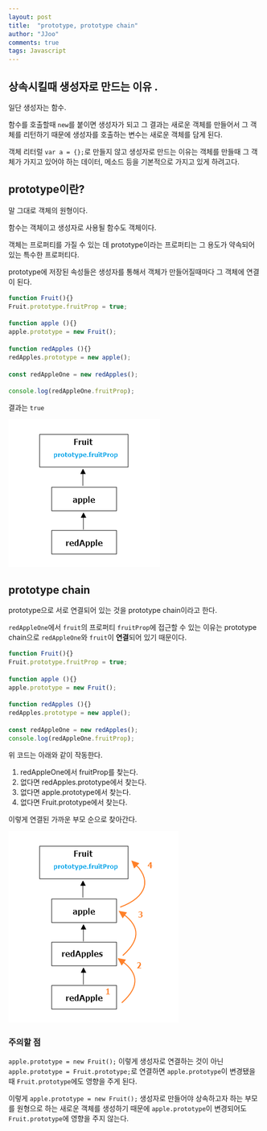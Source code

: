 ```yaml
---
layout: post
title:  "prototype, prototype chain"
author: "JJoo"
comments: true
tags: Javascript
---
```



## 상속시킬때 생성자로 만드는 이유 .

일단 생성자는 함수. 

함수를 호출할때 `new`를 붙이면 생성자가 되고 그 결과는 새로운 객체를 만들어서 그 객체를 리턴하기 때문에 생성자를 호출하는 변수는 새로운 객체를 담게 된다. 

객체 리터럴 `var a = {};`로 만들지 않고 생성자로 만드는 이유는 객체를 만들때 그 객체가 가지고 있어야 하는 데이터, 메소드 등을 기본적으로 가지고 있게 하려고다.



## prototype이란?

말 그대로 객체의 원형이다.

함수는 객체이고 생성자로 사용될 함수도 객체이다.

객체는 프로퍼티를 가질 수 있는 데 prototype이라는 프로퍼티는 그 용도가 약속되어 있는 특수한 프로퍼티다. 

prototype에 저장된 속성들은 생성자를 통해서 객체가 만들어질때마다 그 객체에 연결이 된다.


```javascript
function Fruit(){}
Fruit.prototype.fruitProp = true;

function apple (){}
apple.prototype = new Fruit();

function redApples (){}
redApples.prototype = new apple();

const redAppleOne = new redApples();

console.log(redAppleOne.fruitProp);
```


결과는
`true`

![prototype 구조](/images/ex_prototype.png "prototype 구조")



## prototype chain


prototype으로 서로 연결되어 있는 것을 prototype chain이라고 한다.

`redAppleOne`에서 `fruit`의 프로퍼티 `fruitProp`에 접근할 수 있는 이유는 prototype chain으로 `redAppleOne`와 `fruit`이 **연결**되어 있기 때문이다.

```javascript
function Fruit(){}
Fruit.prototype.fruitProp = true;

function apple (){}
apple.prototype = new Fruit();

function redApples (){}
redApples.prototype = new apple();

const redAppleOne = new redApples();
console.log(redAppleOne.fruitProp);
```


위 코드는 아래와 같이 작동한다.


1. redAppleOne에서 fruitProp를 찾는다.
2. 없다면 redApples.prototype에서 찾는다.
3. 없다면 apple.prototype에서 찾는다.
4. 없다면 Fruit.prototype에서 찾는다.


이렇게 연결된 가까운 부모 순으로 찾아간다.


![prototype chain 구조](/images/ex_prototype_chain.png "prototype chain 구조")


### 주의할 점

`apple.prototype = new Fruit();` 이렇게 생성자로 연결하는 것이 아닌 `apple.prototype = Fruit.prototype;`로 연결하면 `apple.prototype`이 변경됐을 때 `Fruit.prototype`에도 영향을 주게 된다.

이렇게 `apple.prototype = new Fruit();` 생성자로 만들어야 상속하고자 하는 부모를 원형으로 하는 새로운 객체를 생성하기 때문에 `apple.prototype`이 변경되어도 `Fruit.prototype`에 영향을 주지 않는다. 

